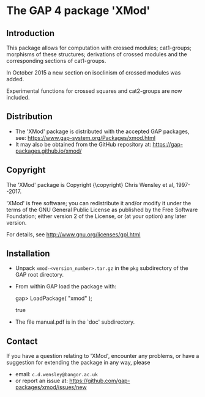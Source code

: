 # The GAP 4 package 'XMod' 

## Introduction 

This package allows for computation with crossed modules; cat1-groups; morphisms of these structures; derivations of crossed modules and the corresponding sections of cat1-groups.

In October 2015 a new section on isoclinism of crossed modules was added. 

Experimental functions for crossed squares and cat2-groups are now included. 

## Distribution

 * The 'XMod' package is distributed with the accepted GAP packages, see: 
     <https://www.gap-system.org/Packages/xmod.html>
 * It may also be obtained from the GitHub repository at:
     <https://gap-packages.github.io/xmod/> 

## Copyright

The 'XMod' package is Copyright {\copyright} Chris Wensley et al, 1997--2017. 

'XMod' is free software; you can redistribute it and/or modify
it under the terms of the GNU General Public License as published by
the Free Software Foundation; either version 2 of the License, or
(at your option) any later version. 

For details, see <http://www.gnu.org/licenses/gpl.html> 

## Installation

 * Unpack `xmod-<version_number>.tar.gz` in the `pkg` subdirectory of the GAP root directory.
 * From within GAP load the package with:

    gap> LoadPackage( "xmod" );

    true

 * The file manual.pdf is in the `doc' subdirectory.

## Contact

If you have a question relating to 'XMod', encounter any problems, or have a suggestion for extending the package in any way, please 
 * email: `c.d.wensley@bangor.ac.uk` 
 * or report an issue at: <https://github.com/gap-packages/xmod/issues/new> 
